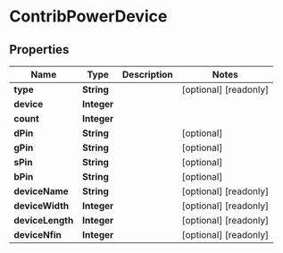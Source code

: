 

# ContribPowerDevice

## Properties

Name | Type | Description | Notes
------------ | ------------- | ------------- | -------------
**type** | **String** |  |  [optional] [readonly]
**device** | **Integer** |  | 
**count** | **Integer** |  | 
**dPin** | **String** |  |  [optional]
**gPin** | **String** |  |  [optional]
**sPin** | **String** |  |  [optional]
**bPin** | **String** |  |  [optional]
**deviceName** | **String** |  |  [optional] [readonly]
**deviceWidth** | **Integer** |  |  [optional] [readonly]
**deviceLength** | **Integer** |  |  [optional] [readonly]
**deviceNfin** | **Integer** |  |  [optional] [readonly]




